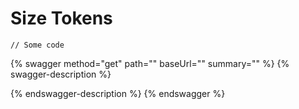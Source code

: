 # Size Tokens

```
// Some code
```

{% swagger method="get" path="" baseUrl="" summary="" %}
{% swagger-description %}

{% endswagger-description %}
{% endswagger %}

